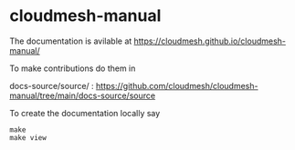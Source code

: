 # cloudmesh-manual

The documentation is avilable at <https://cloudmesh.github.io/cloudmesh-manual/>

To make contributions do them in 

docs-source/source/ : <https://github.com/cloudmesh/cloudmesh-manual/tree/main/docs-source/source>

To create the documentation locally say 

    make
    make view

